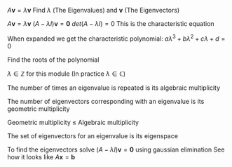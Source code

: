 
$A \mathbf v = \lambda \mathbf v$
Find $\lambda$ (The Eigenvalues) and $\mathbf v$ (The Eigenvectors)

$A \mathbf v = \lambda \mathbf v$
$(A - \lambda I) \mathbf v = \mathbf 0$
$det(A - \lambda I) = 0$
This is the characteristic equation

When expanded we get the characteristic polynomial:
	$a \lambda^3 + b \lambda^2 + c \lambda + d = 0$

Find the roots of the polynomial

$\lambda  \in \mathbb{Z}$ for this module
	(In practice $\lambda \in \mathbb{C}$)

The number of times an eigenvalue is repeated is its algebraic multiplicity 

The number of eigenvectors corresponding with an eigenvalue is its geometric multiplicity 

Geometric multiplicity $\leq$ Algebraic multiplicity

The set of eigenvectors for an eigenvalue is its eigenspace

To find the eigenvectors solve $(A - \lambda I) \mathbf v = \mathbf 0$ using gaussian elimination
	See how it looks like $A \mathbf x = \mathbf b$





